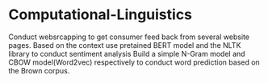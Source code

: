 # Computational-Linguistics
Conduct websrcapping to get consumer feed back from several website pages.  Based on the context use pretained BERT model and the NLTK library to conduct sentiment analysis
Build a simple N-Gram model and CBOW model(Word2vec) respectively to conduct word prediction based on the Brown corpus.
